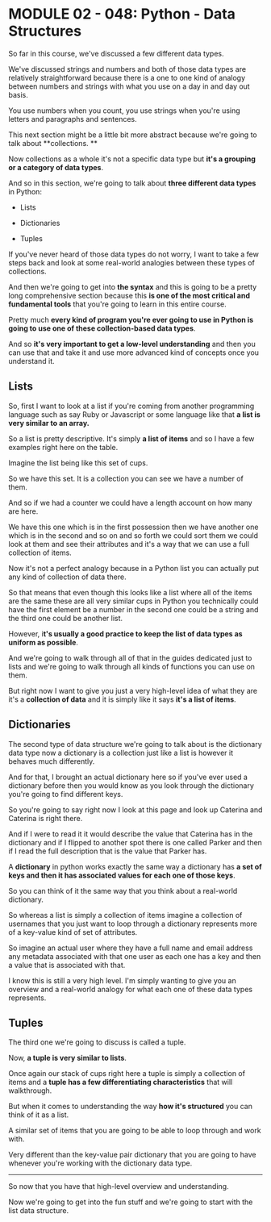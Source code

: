 # MODULE 02 - 048: Python - Data Structures

So far in this course, we've discussed a few different data types.   

We've discussed strings and numbers and both of those data types are 
relatively straightforward because there is a one to one kind of analogy between numbers and strings with what you use on a day in and day out basis.

You use numbers when you count, you use strings when you're using letters and paragraphs and sentences.   

This next section might be a little bit more abstract because we're going to talk about **collections.  **

 Now collections as a whole it's not a specific data type but **it's a grouping or a category of data types**.  

And so in this section, we're going to talk about **three different data types** in Python:

* Lists

* Dictionaries

* Tuples

If you've never heard of those data types do not worry, I want to take a few steps back and look at some real-world analogies between these types of collections.  

 And then we're going to get into **the syntax** and this is going to be a pretty long comprehensive section because this **is one of the most critical and fundamental tools** that you're going to learn in this entire course.   

Pretty much **every kind of program you're ever going to use in Python is going to use one of these collection-based data types**.   

And so **it's very important to get a low-level understanding** and then you can use that and take it and use more advanced kind of concepts once you understand it.

## Lists

So, first I want to look at a list if you're coming from another programming language such as say Ruby or Javascript or some language like that **a list is very similar to an array.**

So a list is pretty descriptive. It's simply **a list of items** and so I have a few examples 
right here on the table.

Imagine the list being like this set of cups.  

So we have this set.  It is a collection you can see we have a number of them.  

And so if we had a counter we could have a length account on how many are here.   

We have this one which is in the first possession then we have another one which
 is in the second and so on and so forth we could sort them we could look at them and see their attributes and it's a way that we can use a full collection of items.   

Now it's not a perfect analogy because in a Python list you can actually put any kind of collection of data there.

So that means that even though this looks like a list where all of the items are the same these are all very similar cups in Python you technically could have the first element be a number in the second one could be a string and the third one could be another list.   

However, i**t's usually a good practice to keep the list of data types as uniform as 
possible**.   

And we're going to walk through all of that in the guides dedicated just to lists and we're going to walk through all kinds of functions you can use on them.   

But right now I want to give you just a very high-level idea of what they are it's a **collection of data** and it is simply like it says **it's a list of items**.

## Dictionaries

The second type of data structure we're going to talk about is the dictionary data type now a dictionary is a collection just like a list is however it behaves much differently.   

And for that, I brought an actual dictionary here so if you've ever used a dictionary before then you would know as you look through the dictionary you're going to find 
different keys.   

So you're going to say right now I look at this page and look up Caterina and Caterina is right there.   

And if I were to read it it would describe the value that Caterina has in the dictionary and if I flipped to another spot there is one called Parker and then if I read the full description that is the value that Parker has.

A **dictionary** in python works exactly the same way a dictionary has **a set of keys and then it has associated values for each one of those keys**.  

 So you can think of it the same way that you think about a real-world dictionary.  

 So whereas a list is simply a collection of items imagine a collection of usernames that you just want to loop through a dictionary represents more of a key-value kind of set of attributes.   

So imagine an actual user where they have a full name and email address any metadata associated with that one user as each one has a key and then a value that is associated with that.   

I know this is still a very high level. I'm simply wanting to give you an overview and a real-world analogy for what each one of these data types represents.

## Tuples

The third one we're going to discuss is called a tuple.

Now, **a tuple is very similar to lists**.   

Once again our stack of cups right here a tuple is simply a collection of items and a **tuple has a few differentiating characteristics** that will walkthrough.   

But when it comes to understanding the way **how it's structured** you can think of it as a list.  

A similar set of items that you are going to be able to loop through and work with.   

Very different than the key-value pair dictionary that you are going to have whenever you're working with the dictionary data type.

****

So now that you have that high-level overview and understanding.   

Now we're going to get into the fun stuff and we're going to start with the list data structure.
